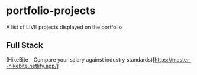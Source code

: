# portfolio-projects
A list of LIVE projects displayed on the portfolio

## Full Stack

(HikeBite - Compare your salary against industry standards)[https://master--hikebite.netlify.app/] 
